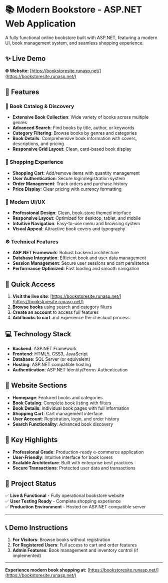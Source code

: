 # 📚 Modern Bookstore - ASP.NET Web Application

A fully functional online bookstore built with ASP.NET, featuring a modern UI, book management system, and seamless shopping experience.

## ✨ Live Demo
**🌐 Website:** [https://bookstoresite.runasp.net/](https://bookstoresite.runasp.net/)

## 🎯 Features

### 📖 Book Catalog & Discovery
- **Extensive Book Collection**: Wide variety of books across multiple genres
- **Advanced Search**: Find books by title, author, or keywords
- **Category Filtering**: Browse books by genres and categories
- **Book Details**: Comprehensive book information with covers, descriptions, and pricing
- **Responsive Grid Layout**: Clean, card-based book display

### 🛒 Shopping Experience
- **Shopping Cart**: Add/remove items with quantity management
- **User Authentication**: Secure login/registration system
- **Order Management**: Track orders and purchase history
- **Price Display**: Clear pricing with currency formatting

### 🎨 Modern UI/UX
- **Professional Design**: Clean, book-store themed interface
- **Responsive Layout**: Optimized for desktop, tablet, and mobile
- **Intuitive Navigation**: Easy-to-use menu and browsing system
- **Visual Appeal**: Attractive book covers and typography

### ⚙️ Technical Features
- **ASP.NET Framework**: Robust backend architecture
- **Database Integration**: Efficient book and user data management
- **Session Management**: Secure user sessions and cart persistence
- **Performance Optimized**: Fast loading and smooth navigation

## 🚀 Quick Access

1. **Visit the live site**: [https://bookstoresite.runasp.net/](https://bookstoresite.runasp.net/)
2. **Browse books** using search and category filters
3. **Create an account** to access full features
4. **Add books to cart** and experience the checkout process

## 💻 Technology Stack

- **Backend**: ASP.NET Framework
- **Frontend**: HTML5, CSS3, JavaScript
- **Database**: SQL Server (or equivalent)
- **Hosting**: ASP.NET compatible hosting
- **Authentication**: ASP.NET Identity/Forms Authentication

## 📱 Website Sections

- **Homepage**: Featured books and categories
- **Book Catalog**: Complete book listing with filters
- **Book Details**: Individual book pages with full information
- **Shopping Cart**: Cart management interface
- **User Account**: Registration, login, and order history
- **Search Functionality**: Advanced book discovery

## 🌟 Key Highlights

- **Professional Grade**: Production-ready e-commerce application
- **User-Friendly**: Intuitive interface for book lovers
- **Scalable Architecture**: Built with enterprise best practices
- **Secure Transactions**: Protected user data and transactions

## 🔧 Project Status

✅ **Live & Functional** - Fully operational bookstore website  
✅ **User Testing Ready** - Complete shopping experience  
✅ **Production Environment** - Hosted on ASP.NET compatible server

---

## 📞 Demo Instructions

1. **For Visitors**: Browse books without registration
2. **For Registered Users**: Full access to cart and order features
3. **Admin Features**: Book management and inventory control (if implemented)

---

**Experience modern book shopping at:** [https://bookstoresite.runasp.net/](https://bookstoresite.runasp.net/)
